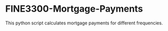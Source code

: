 # FINE3300-Mortgage-Payments
This python script calculates mortgage payments for different frequencies.
